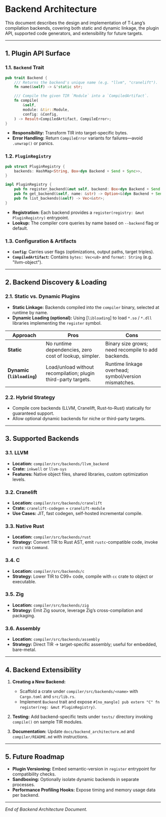 # Backend Architecture

This document describes the design and implementation of T‑Lang’s compilation backends, covering both static and dynamic linkage, the plugin API, supported code generators, and extensibility for future targets.

---

## 1. Plugin API Surface

### 1.1. `Backend` Trait

```rust
pub trait Backend {
    /// Returns the backend's unique name (e.g. "llvm", "cranelift").
    fn name(&self) -> &'static str;

    /// Compile the given TIR `Module` into a `CompiledArtifact`.
    fn compile(
        &self,
        module: &tir::Module,
        config: &Config,
    ) -> Result<CompiledArtifact, CompileError>;
}
```

* **Responsibility:** Transform TIR into target-specific bytes.
* **Error Handling:** Return `CompileError` variants for failures—avoid `.unwrap()` or panics.

### 1.2. `PluginRegistry`

```rust
pub struct PluginRegistry {
    backends: HashMap<String, Box<dyn Backend + Send + Sync>>,
}

impl PluginRegistry {
    pub fn register_backend(&mut self, backend: Box<dyn Backend + Send + Sync>);
    pub fn get_backend(&self, name: &str) -> Option<&(dyn Backend + Send + Sync)>;
    pub fn list_backends(&self) -> Vec<&str>;
}
```

* **Registration:** Each backend provides a `register(registry: &mut PluginRegistry)` entrypoint.
* **Lookup:** The compiler core queries by name based on `--backend` flag or default.

### 1.3. Configuration & Artifacts

* **`Config`:** Carries user flags (optimizations, output paths, target triples).
* **`CompiledArtifact`:** Contains `bytes: Vec<u8>` and `format: String` (e.g. "llvm-object").

---

## 2. Backend Discovery & Loading

### 2.1. Static vs. Dynamic Plugins

* **Static Linkage:** Backends compiled into the `compiler` binary, selected at runtime by name.
* **Dynamic Loading (optional):** Using \[`libloading`] to load `*.so` / `*.dll` libraries implementing the `register` symbol.

| Approach                   | Pros                                                           | Cons                                                 |
| -------------------------- | -------------------------------------------------------------- | ---------------------------------------------------- |
| **Static**                 | No runtime dependencies, zero cost of lookup, simpler.         | Binary size grows; need recompile to add backends.   |
| **Dynamic (`libloading`)** | Load/unload without recompilation; plugin third-party targets. | Runtime linkage overhead; symbol/version mismatches. |

### 2.2. Hybrid Strategy

* Compile core backends (LLVM, Cranelift, Rust-to-Rust) statically for guaranteed support.
* Allow optional dynamic backends for niche or third-party targets.

---

## 3. Supported Backends

### 3.1. LLVM

* **Location:** `compiler/src/backends/llvm_backend`
* **Crate:** `inkwell` or `llvm-sys`
* **Features:** Native object files, shared libraries, custom optimization levels.

### 3.2. Cranelift

* **Location:** `compiler/src/backends/cranelift`
* **Crate:** `cranelift-codegen` + `cranelift-module`
* **Use Cases:** JIT, fast codegen, self-hosted incremental compile.

### 3.3. Native Rust

* **Location:** `compiler/src/backends/rust`
* **Strategy:** Convert TIR to Rust AST, emit `rustc`-compatible code, invoke `rustc` via `Command`.

### 3.4. C

* **Location:** `compiler/src/backends/c`
* **Strategy:** Lower TIR to C99+ code, compile with `cc` crate to object or executable.

### 3.5. Zig

* **Location:** `compiler/src/backends/zig`
* **Strategy:** Emit Zig source, leverage Zig’s cross-compilation and packaging.

### 3.6. Assembly

* **Location:** `compiler/src/backends/assembly`
* **Strategy:** Direct TIR → target-specific assembly; useful for embedded, bare-metal.

---

## 4. Backend Extensibility

1. **Creating a New Backend:**

    * Scaffold a crate under `compiler/src/backends/<name>` with `Cargo.toml` and `src/lib.rs`.
    * Implement `Backend` trait and expose `#[no_mangle] pub extern "C" fn register(reg: &mut PluginRegistry)`.
2. **Testing:** Add backend-specific tests under `tests/` directory invoking `compile()` on sample TIR modules.
3. **Documentation:** Update `docs/backend_architecture.md` and `compiler/README.md` with instructions.

---

## 5. Future Roadmap

* **Plugin Versioning:** Embed semantic-version in `register` entrypoint for compatibility checks.
* **Sandboxing:** Optionally isolate dynamic backends in separate processes.
* **Performance Profiling Hooks:** Expose timing and memory usage data per backend.

---

*End of Backend Architecture Document.*

